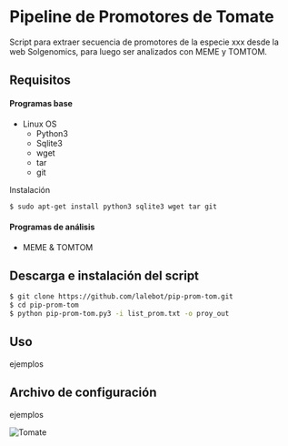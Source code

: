 # Pipeline de Promotores de Tomate

Script para extraer secuencia de promotores de la especie xxx desde la web Solgenomics, para luego ser analizados con MEME y TOMTOM.

## Requisitos

#### Programas base
+ Linux OS
    + Python3
    + Sqlite3
    + wget
    + tar
    + git

Instalación
```bash
$ sudo apt-get install python3 sqlite3 wget tar git
```


#### Programas de análisis
+ MEME & TOMTOM


## Descarga e instalación del script

```bash
$ git clone https://github.com/lalebot/pip-prom-tom.git
$ cd pip-prom-tom
$ python pip-prom-tom.py3 -i list_prom.txt -o proy_out
```


## Uso
ejemplos


## Archivo de configuración
ejemplos

![Tomate](http://www.ghesaf.ro/wp-content/uploads/2011/09/tomate-heinz-1370.jpg "Tomate")